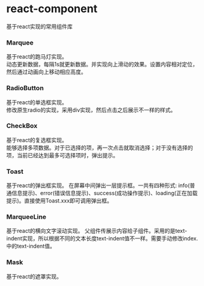 # react-component
基于react实现的常用组件库

### Marquee
基于react的跑马灯实现。  
动态更新数据，每隔1s就更新数据。并实现向上滑动的效果。设置内容相对定位，然后通过动画向上移动相应高度。

### RadioButton
基于react的单选框实现。  
修改原生radio的实现，采用div实现，然后点击之后展示不一样的样式。  

### CheckBox
基于react的复选框实现。  
能够选择多项数据。对于已选择的项，再一次点击就取消选择；对于没有选择的项，当前已经达到最多可选择项时，弹出提示。

### Toast
基于react的弹出框实现。
在屏幕中间弹出一层提示框。一共有四种形式: info(普通信息提示)、error(错误信息提示)、success(成功操作提示)、loading(正在加载提示)。直接使用Toast.xxx即可调用弹出框。

### MarqueeLine
基于react的横向文字滚动实现。
父组件传展示内容给子组件。采用的是text-indent实现，所以根据不同的文本长度text-indent值不一样。需要手动修改index.中的text-indent值。

### Mask
基于react的遮罩实现。